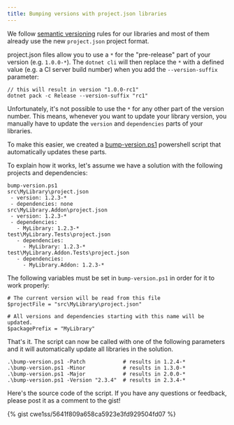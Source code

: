 ```yaml
---
title: Bumping versions with project.json libraries
---
```


We follow [semantic versioning](http://semver.org/) rules for our libraries and most of them 
already use the new `project.json` project format.

project.json files allow you to use a `*` for the "pre-release" part of your version (e.g. `1.0.0-*`). 
The `dotnet cli` will then replace the `*` with a defined value (e.g. a CI server build number) 
when you add the `--version-suffix` parameter:

```
// this will result in version "1.0.0-rc1"
dotnet pack -c Release --version-suffix "rc1"
```

Unfortunately, it's not possible to use the `*` for any other part of the version number. This means, whenever you want to
update your library version, you manually have to update the `version` and `dependencies` parts of your libraries.

To make this easier, we created a [bump-version.ps1](https://gist.github.com/cwe1ss/5641f809a658ca5923e3fd929504fd07) 
powershell script that automatically updates these parts.

To explain how it works, let's assume we have a solution with the following projects and dependencies:

```
bump-version.ps1
src\MyLibrary\project.json
 - version: 1.2.3-*
 - dependencies: none
src\MyLibrary.Addon\project.json
 - version: 1.2.3-*
 - dependencies:
   - MyLibrary: 1.2.3-*
test\MyLibrary.Tests\project.json
   - dependencies:
     - MyLibrary: 1.2.3-*
test\MyLibrary.Addon.Tests\project.json
   - dependencies:
     - MyLibrary.Addon: 1.2.3-*
```

The following variables must be set in `bump-version.ps1` in order for it to work properly:

```posh
# The current version will be read from this file
$projectFile = "src\MyLibrary\project.json"

# All versions and dependencies starting with this name will be updated.
$packagePrefix = "MyLibrary"
```
That's it. The script can now be called with one of the following parameters and it will automatically update 
all libraries in the solution.

```posh
.\bump-version.ps1 -Patch            # results in 1.2.4-*
.\bump-version.ps1 -Minor            # results in 1.3.0-*
.\bump-version.ps1 -Major            # results in 2.0.0-*
.\bump-version.ps1 -Version "2.3.4"  # results in 2.3.4-*
```

Here's the source code of the script. If you have any questions or feedback, please post it as a comment to the gist!

{% gist cwe1ss/5641f809a658ca5923e3fd929504fd07 %}
